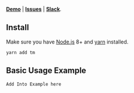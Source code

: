 **[Demo](https://tabler.github.io/tabler-react/)** | **[Issues](https://github.com/tabler/tabler-react/issues)** | **[Slack](https://tabler-ui.slack.com/messages/CA55LDVHU/)**.

## Install

Make sure you have [Node.js](https://nodejs.org/) 8+ and [yarn](https://yarnpkg.com) installed.

`yarn add tm`

## Basic Usage Example

```jsx static
Add Into Example here
```
